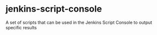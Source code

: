 # jenkins-script-console

A set of scripts that can be used in the Jenkins Script Console to output specific results
